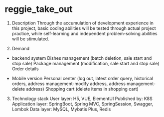 # reggie_take_out
1. Description
Through the accumulation of development experience in this project, basic coding abilities will be tested through actual project practice, while self-learning and independent problem-solving abilities will be stimulated.

2. Demand
- backend system
       Dishes management (batch deletion, sale start and stop sale)
       ​Package management (modification, sale start and stop sale)
       ​Order details

- Mobile version
       Personal center (log out, latest order query, historical orders, address management-modify address, address management-delete address)
       ​Shopping cart (delete items in shopping cart)
3. Technology stack
     User layer: H5, VUE, ElementUI
     Published by: K8S
     Application layer: SpringBoot, Spring MVC, SpringSession, Swagger, Lombok
     Data layer: MySQL, Mybatis Plus, Redis
